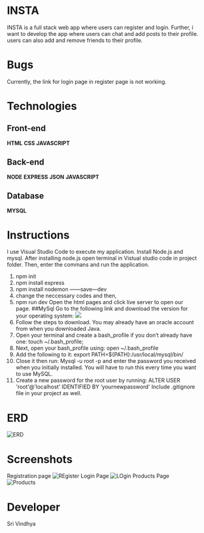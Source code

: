 # INSTA
INSTA is a full stack web app where users can register and login. Further, i want to develop the app where users can chat and add posts to their profile.
users can also add and remove friends to their profile.
# Bugs
Currently, the link for login page in register page is not working.
# Technologies
## Front-end
**HTML**
**CSS**
**JAVASCRIPT**
## Back-end
**NODE**
**EXPRESS**
**JSON**
**JAVASCRIPT**
## Database
**MYSQL**
# Instructions 
I use Visual Studio Code to execute my application.
Install Node.js and mysql.
After installing node.js open terminal in Vistual studio code in project folder. Then, enter the commans and run the application.
1. npm init
2. npm install express
3. npm install nodemon ——save—dev
4. change the neccessary codes and then,
5. npm run dev 
Open the html pages and click live server to open our page.
##MySql
Go to the following link and download the version for your operating system:
![](https://dev.mysql.com/downloads/mysql/)
2. Follow the steps to download. You may already have an oracle account from
when you downloaded Java.
3. Open your terminal and create a bash_profile if you don’t already have one:
touch ~/.bash_profile;
4. Next, open your bash_profile using: open ~/.bash_profile
5. Add the following to it: export PATH=${PATH}:/usr/local/mysql/bin/
6. Close it then run: Mysql -u root -p and enter the password you received when
you initially installed. You will have to run this every time you want to use MySQL.
7. Create a new password for the root user by running: ALTER USER
'root'@'localhost' IDENTIFIED BY ‘yournewpassword'
Include .gitignore file in your project as well.
# ERD
![ERD]()

# Screenshots

Registration page
![REgister]()
Login Page
![LOgin]()
Products Page
![Products]()
# Developer
Sri Vindhya
